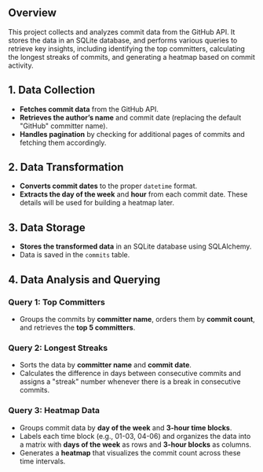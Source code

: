 ## Overview

This project collects and analyzes commit data from the GitHub API. It stores the data in an SQLite database, and performs various queries to retrieve key insights, including identifying the top committers, calculating the longest streaks of commits, and generating a heatmap based on commit activity.

## 1. Data Collection
- **Fetches commit data** from the GitHub API.
- **Retrieves the author’s name** and commit date (replacing the default "GitHub" committer name).
- **Handles pagination** by checking for additional pages of commits and fetching them accordingly.

## 2. Data Transformation
- **Converts commit dates** to the proper `datetime` format.
- **Extracts the day of the week** and **hour** from each commit date. These details will be used for building a heatmap later.

## 3. Data Storage
- **Stores the transformed data** in an SQLite database using SQLAlchemy.
- Data is saved in the `commits` table.

## 4. Data Analysis and Querying

### Query 1: Top Committers
- Groups the commits by **committer name**, orders them by **commit count**, and retrieves the **top 5 committers**.

### Query 2: Longest Streaks
- Sorts the data by **committer name** and **commit date**.
- Calculates the difference in days between consecutive commits and assigns a "streak" number whenever there is a break in consecutive commits.

### Query 3: Heatmap Data
- Groups commit data by **day of the week** and **3-hour time blocks**.
- Labels each time block (e.g., 01-03, 04-06) and organizes the data into a matrix with **days of the week** as rows and **3-hour blocks** as columns.
- Generates a **heatmap** that visualizes the commit count across these time intervals.

